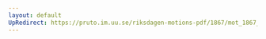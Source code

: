 ```yaml
---
layout: default
UpRedirect: https://pruto.im.uu.se/riksdagen-motions-pdf/1867/mot_1867__ak__23.pdf
---
```

